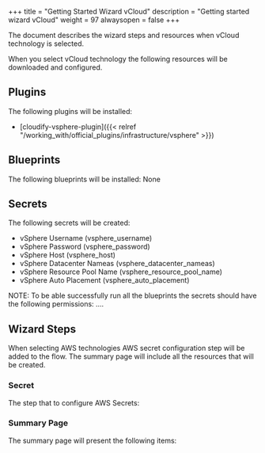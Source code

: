 +++
title = "Getting Started Wizard vCloud"
description = "Getting started wizard vCloud"
weight = 97
alwaysopen = false
+++

The document describes the wizard steps and resources when vCloud technology is selected.

When you select vCloud technology the following resources will be downloaded and configured.

## Plugins

The following plugins will be installed:

- [cloudify-vsphere-plugin]({{< relref "/working_with/official_plugins/infrastructure/vsphere" >}})


## Blueprints

The following blueprints will be installed:
None

## Secrets

The following secrets will be created:

- vSphere Username (vsphere_username)
- vSphere Password (vsphere_password)
- vSphere Host (vsphere_host)
- vSphere Datacenter Nameas (vsphere_datacenter_nameas)
- vSphere Resource Pool Name (vsphere_resource_pool_name)
- vSphere Auto Placement (vsphere_auto_placement)

NOTE: To be able successfully run all the blueprints the secrets should have the following permissions:
....

## Wizard Steps

When selecting AWS technologies AWS secret configuration step will be added to the flow. The summary page will include all the resources that will be created.
 
### Secret

The step that to configure AWS Secrets:


### Summary Page

The summary page will present the following items:
